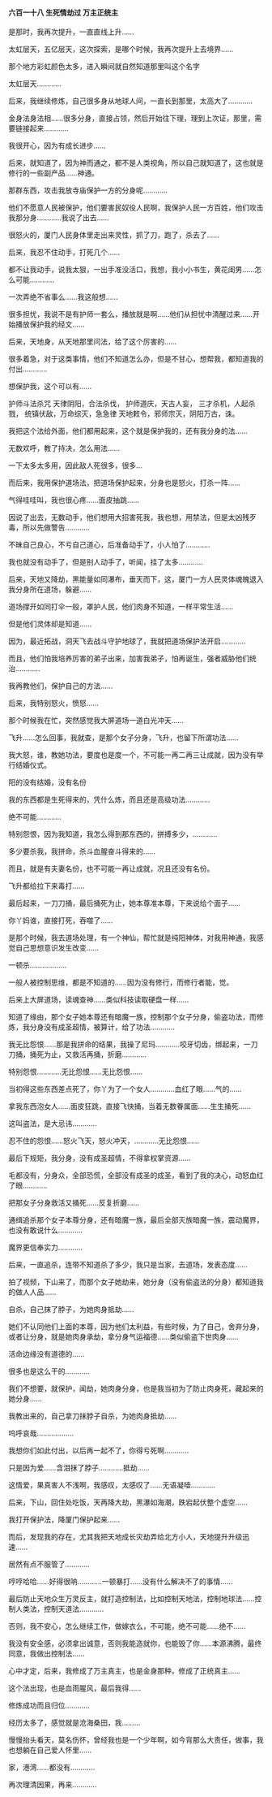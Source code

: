 #### 六百一十八 生死情劫过 万主正统主


是那时，我再次提升，一直直线上升……

太虹层天，五亿层天，这次探索，是哪个时候，我再次提升上去境界……

那个地方彩虹颜色太多，进入瞬间就自然知道那里叫这个名字

太虹层天…………


后来，我继续修炼，自己很多身从地球人间，一直长到那里，太高大了…………

金身法身法相……很多分身，直接占领，然后开始往下理，理到上次证，那里，需要链接起来…………

我很开心，因为有成长进步……

后来，就知道了，因为神而通之，都不是人类视角，所以自己就知道了，这也就是修行的一些副产品……神通。


那群东西，攻击我放寺庙保护一方的分身呢…………

他们不愿意人民被保护，他们要害民奴役人民啊，我保护人民一方百姓，他们攻击我那分身…………我说了出去……

很怒火的，厦门人民身体里走出来灵性，抓了刀，跑了，杀去了……

后来，我忍不住动手，打死几个……

都不让我动手，说我太狠，一出手准没活口，我想，我小小书生，黄花闺男……怎么可能…………

一次弄绝不省事么……我这般想……

很多担忧，我说不是有护师一套么，播放就是啊……他们从担忧中清醒过来……开始播放保护我的经文……

后来，天地身，从天地那里问法，给了这个厉害的……

很多着急，对于这类事情，他们不知道怎么办，但是不甘心，想帮我，都知道我的付出…………

想保护我，这个可以有……


护师斗法杀咒
天律阴阳，合法杀伐，
护师道庆，天古人妄，
三才杀机，人起杀戮，
统镇伏敌，万命综灭，急急律
天地敕令，邪师宗灭，阴阳万古，诛。

我把这个法给外面，他们都用起来，这个就是保护我的，还有我分身的法……

无数欢呼，教了持决，怎么用法……

一下太多太多用，因此敌人死很多，很多…

而后来，我用保护道场法，把道场保护起来，分身也是怒火，打杀一阵……

气得哇哇叫，我也很心疼……面皮抽跳……

因说了出去，无数动手，他们想用大招害死我，我也想，用禁法，但是太凶残歹毒，所以先做警告…………

不昧自己良心，不亏自己道心，后准备动手了，小人怕了…………

我也就没有动手了，但是别人动手了，听闻，挂了太多…………


后来，天地又降劫，黑能量如同瀑布，垂天而下，这，厦门一方人民灵体魂魄退入我分身所在道场，躲避……

道场撑开如同打伞一般，罩护人民，他们肉身不知道，一样平常生活……

但是他们灵体却是知道……

因为，最近拓战，洞天飞去战斗守护地球了，我就把道场保护法开启…………

而且，他们怕我培养厉害的弟子出来，加害我弟子，怕再诞生，强者威胁他们统治…………


我再教他们，保护自己的方法……

后来，我特别怒火，愤怒……

那个时候我在忙，突然感觉我大屏道场一道白光冲天……

飞升……怎么回事，我就查，是那个女子分身，飞升，也留下所谓功法……

我大怒，谁，教她功法，要度也是度一个，不可能一再二再三让成就，因为没有举行结婚仪式。

阳的没有结婚，没有名份

我的东西都是生死得来的，凭什么炼，而且还是高级功法…………

绝不可能…………

特别怨恨，因为我知道，我怎么得到那东西的，拼搏多少，…………

多少要杀我，我拼命，杀斗血腥奋斗得来的……

而且，就是有夫妻名份，也不可能一再让成就，况且还没有名份。

飞升都给拉下来毒打……

最后起来，一刀刀捅，最后捅死为止，她本尊准本尊，下来说给个面子……

你丫妈谁，直接打死，吞噬了……

是那个时候，我去道场处理，有一个神仙，帮忙就是纯阳神体，对我用神通，我感觉自己思想意识发生改变……


一顿杀………………

一般人被控制思维，都是不知道的……因为没有修行，而修行者能，觉。

后来上大屏道场，读魂查神……类似科技读取硬盘一样……

知道了缘由，那个女子她本尊还有暗魔一族，控制那个女子分身，偷盗功法，而修炼，我分身没有成圣超情，被算计，给了功法…………

我无比怨恨……那是我拼命的结果，我操了尼玛…………咬牙切齿，绑起来，一刀刀捅，捅死为止，又救活再捅，折磨…………

特别怨恨…………无比怨恨……无比怨恨……

当初得这些东西差点死了，你丫为了一个女人…………血红了眼……气的……

拿我东西泡女人……面皮狂跳，直接飞快捅，当着无数眷属面……生生捅死……

这叫盗法，是大忌讳…………

忍不住的怨恨……怒火飞天，怒火冲天，…………无比怨恨……

最后下规矩，我分身，没有成圣超情，不得拿权掌资源……

毛都没有，分身众，全部恐慌，全部没有成圣的成圣，看到了我的决心，动怒血红了眼…………

把那女子分身救活又捅死……反复折磨……

通缉追杀那个女子本尊分身，还有暗魔一族，最后全部灭族暗魔一族，震动魔界，也没有敢说什么…………

魔界更信奉实力…………

后来，一直追杀，连带不知道杀了多少，我只是当家，去道场，发表态度……

拍了视频，下山来了，而那个女子她劫来，她分身（没有偷盗法的分身）都知道我的做人人品……

自杀，自己抹了脖子，为她肉身抵劫……

她们不认同他们上面的本尊，因为他们太利益，有些时候，为了自己，舍弃分身，或者让分身，就是她肉身承劫，拿分身气运福德……类似偷盗下世肉身……

活命边缘没有道德的……

很多也是这么干的…………

我们不想要，就保护，闻劫，她肉身分身，也是我当初为了防止肉身死，藏起来的她分身……

我教出来的，自己拿刀抹脖子自杀，为她肉身抵劫……

呜呼哀哉………………

我想你们如此付出，以后再一起不了，你得亏死啊…………

只是因为爱……含泪抹了脖子…………抵劫……

这情爱，果真害人不浅啊，我感叹，太感叹了……无语凝噎…………

后来，下山，回住处吃饭，天再降大劫，黑瀑如海潮，跌宕起伏整个虚空……

我打开保护法，降厦门保护起来……

而后，发现我的存在，尤其我把天地成长灾劫弄给北方小人，天地提升升级迅速……

居然有点不服管了…………

哼哼哈哈……好得很呐…………一顿暴打……没有什么解决不了的事情……

最后防止天地众生万灵反主，就打造控制法，比如控制天地法，控制地球法……控制人类法，控制天道法…………

否则，我不安心，怎么继续工作，做嫁衣么，不可能，绝不可能……绝不……

我没有安全感，必须拿出诚意，否则我能造就你，也能毁了你……本源沸腾，最终同意，我做出控制法……

心中才定，后来，我修成了万主真主，也是金身那种，修成了正统真主……

这个法出现，也是血雨腥风，最后我得……

修炼成功而且归位…………

经历太多了，感觉就是沧海桑田，我………

慢慢抬头看天，莫名伤怀，曾经我也是一个少年啊，如今背那么大责任，做事，我也想躺在自己爱人怀里……

家，港湾……都没有…………

再次理清因果，再来…………